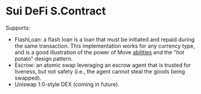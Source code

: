 # Sui DeFi S.Contract


Supports: 
* FlashLoan: a flash loan is a loan that must be initiated and repaid during the same transaction. This implementation works for any currency type, and is a good illustration of the power of Move [abilities](https://move-language.github.io/move/abilities.html) and the "hot potato" design pattern.
* Escrow: an atomic swap leveraging an escrow agent that is trusted for liveness, but not safety (i.e., the agent cannot steal the goods being swapped).
* Uniswap 1.0-style DEX (coming in future).
